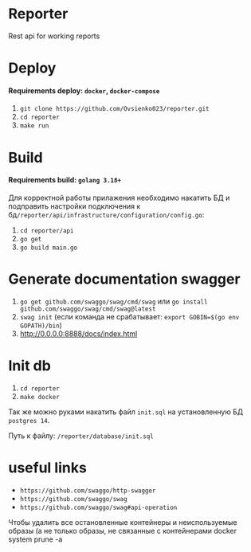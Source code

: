 # Reporter
Rest api for working reports

# Deploy
#### Requirements deploy: `docker`, `docker-compose`


1) ```git clone https://github.com/Ovsienko023/reporter.git```
2) ```cd reporter```
3) ```make run```

# Build
#### Requirements build: `golang 3.18+`

Для корректной работы прилажения необходимо накатить БД и подправить настройки подключения к бд`/reporter/api/infrastructure/configuration/config.go`: 
1) ```cd reporter/api``` 
2) ```go get```
3) ```go build main.go```


# Generate documentation swagger

1) ```go get github.com/swaggo/swag/cmd/swag``` или `go install github.com/swaggo/swag/cmd/swag@latest`
2) ```swag init``` (если команда не срабатывает: ```export GOBIN=$(go env GOPATH)/bin```)
3) http://0.0.0.0:8888/docs/index.html


# Init db

1) `cd reporter`
2) `make docker`

Так же можно руками накатить файл `init.sql` на установленную БД `postgres 14`. 

Путь к файлу: `/reporter/database/init.sql`


# useful links
- `https://github.com/swaggo/http-swagger`
- `https://github.com/swaggo/swag`
- `https://github.com/swaggo/swag#api-operation`


Чтобы удалить все остановленные контейнеры и неиспользуемые образы (а не только образы, не связанные с контейнерами
docker system prune -a